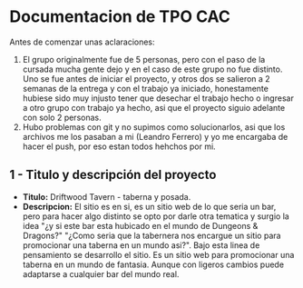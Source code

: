 <h1> Documentacion de TPO CAC</h1

<h3>Antes de comenzar unas aclaraciones:</h3>
<ol>
  <li>El grupo originalmente fue de 5 personas, pero con el paso de la cursada mucha gente dejo y en el caso de este grupo no fue distinto.
Uno se fue antes de iniciar el proyecto, y otros dos se salieron a 2 semanas de la entrega y con el trabajo ya iniciado, honestamente hubiese sido muy injusto tener que desechar el trabajo hecho o ingresar a otro grupo con trabajo ya hecho, asi que el proyecto siguio adelante con solo 2 personas.</li>
   <li>Hubo problemas con git y no supimos como solucionarlos, asi que los archivos me los pasaban a mi (Leandro Ferrero) y yo me encargaba de hacer el push, por eso estan todos hehchos por mi.</li>
</ol>

<h2>1 - Titulo y descripción del proyecto</h2>

<ul>
  <li><b>Titulo:</b> Driftwood Tavern - taberna y posada.</li>
  <li><b>Descripcion:</b> El sitio es en si, es un sitio web de lo que seria un bar, pero para hacer algo distinto se opto por darle otra tematica y surgio la idea "¿y si   este bar esta hubicado en el mundo de Dungeons & Dragons?" "¿Como seria que la tabernera nos encargue un sitio para promocionar una taberna en un mundo asi?".
  Bajo esta linea de pensamiento se desarrollo el sitio. Es un sitio web para promocionar una taberna en un mundo de fantasia. Aunque con ligeros cambios puede adaptarse a cualquier bar del mundo real.</li>
</ul>



